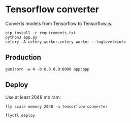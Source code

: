 # Tensorflow converter

Converts models from Tensorflow to Tensorflow.js.

```
pip install -r requirements.txt
python3 app.py
celery -A celery_worker.celery worker --loglevel=info
```

## Production

```
gunicorn -w 4 -b 0.0.0.0:8000 app:app
```

## Deploy
Use at least 2048 mb ram:

```
fly scale memory 2048 -a tensorflow-converter
```

```
flyctl deploy
```